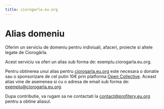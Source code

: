 ```yaml
---
title: ciorogarla.eu.org
---
```


# Alias domeniu

Oferim un serviciu de domeniu pentru indiviuali, afaceri, proiecte si altele legate de Ciorogârla.

Acest serviciu va oferi un alias sub forma de: exemplu.ciorogarla.eu.org.

Pentru obtinerea unui alias pentru [ciorogarla.eu.org](https://ciorogarla.eu.org) este necesara
o donatie sau o sponsorizare de cel putin 10€ prin platforma [Open Collective](https://opencollective.com/profitery).
Aceast alias vine de asemenea si cu o adresa de email sub forma de: exemplu@ciorogarla.eu.org.

Dupa contributie, va rugam sa ne contactati la [contact@profitery.eu.org](mailto:contact@profitery.eu.org) pentru
a obtine aliasul.
